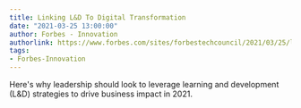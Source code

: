 ```yaml
---
title: Linking L&D To Digital Transformation
date: "2021-03-25 13:00:00"
author: Forbes - Innovation
authorlink: https://www.forbes.com/sites/forbestechcouncil/2021/03/25/linking-ld-to-digital-transformation/
tags:
- Forbes-Innovation
---
```

Here's why leadership should look to leverage learning and development (L&D) strategies to drive business impact in 2021.